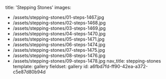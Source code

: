 title: 'Stepping Stones'
images:
  - /assets/stepping-stones/01-steps-1467.jpg
  - /assets/stepping-stones/02-steps-1468.jpg
  - /assets/stepping-stones/03-steps-1469.jpg
  - /assets/stepping-stones/04-steps-1470.jpg
  - /assets/stepping-stones/05-steps-1471.jpg
  - /assets/stepping-stones/06-steps-1474.jpg
  - /assets/stepping-stones/07-steps-1475.jpg
  - /assets/stepping-stones/08-steps-1476.jpg
  - /assets/stepping-stones/09-steps-1478.jpg
nav_title: stepping-stones
template: gallery
fieldset: gallery
id: a6fbd7fd-ff90-42ea-a372-c5e87d80b94d
